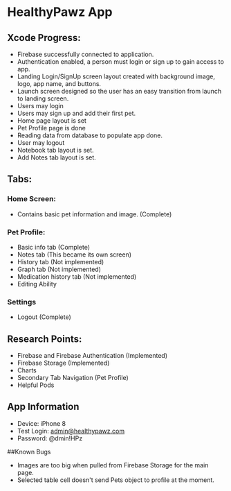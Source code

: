 # HealthyPawz App  
## Xcode Progress:  
- Firebase successfully connected to application.  
- Authentication enabled, a person must login or sign up to gain access to app.
- Landing Login/SignUp screen layout created with background image, logo, app name, and buttons. 
- Launch screen designed so the user has an easy transition from launch to landing screen.
- Users may login
- Users may sign up and add their first pet.
- Home page layout is set
- Pet Profile page is done
- Reading data from database to populate app done.
- User may logout
- Notebook tab layout is set.
- Add Notes tab layout is set.
  
## Tabs: 
 
### Home Screen:  
  - Contains basic pet information and image. (Complete) 
  
### Pet Profile:  
   - Basic info tab (Complete)
   - Notes tab (This became its own screen)
   - History tab (Not implemented) 
   - Graph tab  (Not implemented)
   - Medication history tab (Not implemented)
   - Editing Ability

### Settings
   - Logout (Complete)
    
        
## Research Points:  
   - Firebase and Firebase Authentication (Implemented)
   - Firebase Storage (Implemented)
   - Charts  
   - Secondary Tab Navigation (Pet Profile)  
   - Helpful Pods  
  
## App Information  
  - Device: iPhone 8
  - Test Login: admin@healthypawz.com
  - Password: @dmin!HPz  
  
##Known Bugs
  - Images are too big when pulled from Firebase Storage for the main page.
  - Selected table cell doesn't send Pets object to profile at the moment.
